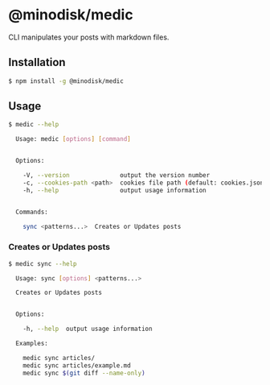 # @minodisk/medic

CLI manipulates your posts with markdown files.

## Installation

```sh
$ npm install -g @minodisk/medic
```

## Usage

```sh
$ medic --help

  Usage: medic [options] [command]


  Options:

    -V, --version              output the version number
    -c, --cookies-path <path>  cookies file path (default: cookies.json)
    -h, --help                 output usage information


  Commands:

    sync <patterns...>  Creates or Updates posts
```

### Creates or Updates posts

```sh
$ medic sync --help

  Usage: sync [options] <patterns...>

  Creates or Updates posts


  Options:

    -h, --help  output usage information

  Examples:

    medic sync articles/
    medic sync articles/example.md
    medic sync $(git diff --name-only)
```
